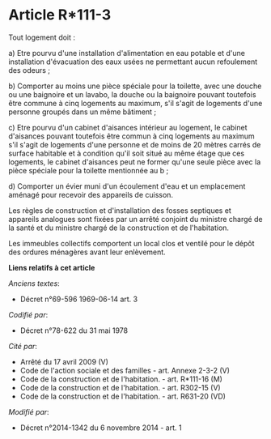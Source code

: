 # Article R*111-3

Tout logement doit :

a) Etre pourvu d'une installation d'alimentation en eau potable et d'une installation d'évacuation des eaux usées ne
permettant aucun refoulement des odeurs ;

b) Comporter au moins une pièce spéciale pour la toilette, avec une douche ou une baignoire et un lavabo, la douche ou la
baignoire pouvant toutefois être commune à cinq logements au maximum, s'il s'agit de logements d'une personne groupés dans un
même bâtiment ;

c) Etre pourvu d'un cabinet d'aisances intérieur au logement, le cabinet d'aisances pouvant toutefois être commun à cinq
logements au maximum s'il s'agit de logements d'une personne et de moins de 20 mètres carrés de surface habitable et à
condition qu'il soit situé au même étage que ces logements, le cabinet d'aisances peut ne former qu'une seule pièce avec la
pièce spéciale pour la toilette mentionnée au b ;

d) Comporter un évier muni d'un écoulement d'eau et un emplacement aménagé pour recevoir des appareils de cuisson.

Les règles de construction et d'installation des fosses septiques et appareils analogues sont fixées par un arrêté conjoint
du ministre chargé de la santé et du ministre chargé de la construction et de l'habitation.

Les immeubles collectifs comportent un local clos et ventilé pour le dépôt des ordures ménagères avant leur enlèvement.

**Liens relatifs à cet article**

_Anciens textes_:

  - Décret n°69-596 1969-06-14 art. 3

_Codifié par_:

  - Décret n°78-622 du 31 mai 1978

_Cité par_:

  - Arrêté du 17 avril 2009 (V)
  - Code de l'action sociale et des familles - art. Annexe 2-3-2 (V)
  - Code de la construction et de l'habitation. - art. R*111-16 (M)
  - Code de la construction et de l'habitation. - art. R302-15 (V)
  - Code de la construction et de l'habitation. - art. R631-20 (VD)

_Modifié par_:

  - Décret n°2014-1342 du 6 novembre 2014 - art. 1

